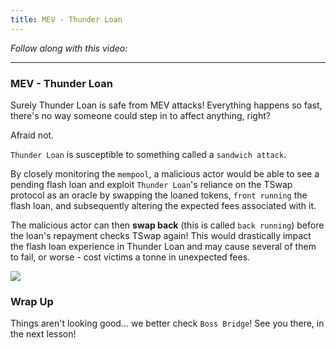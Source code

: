 ```yaml
---
title: MEV - Thunder Loan
---
```


_Follow along with this video:_

---

### MEV - Thunder Loan

Surely Thunder Loan is safe from MEV attacks! Everything happens so fast, there's no way someone could step in to affect anything, right?

Afraid not.

`Thunder Loan` is susceptible to something called a `sandwich attack`.

By closely monitoring the `mempool`, a malicious actor would be able to see a pending flash loan and exploit `Thunder Loan`'s reliance on the TSwap protocol as an oracle by swapping the loaned tokens, `front running` the flash loan, and subsequently altering the expected fees associated with it.

The malicious actor can then **swap back** (this is called `back running`) before the loan's repayment checks TSwap again! This would drastically impact the flash loan experience in Thunder Loan and may cause several of them to fail, or worse - cost victims a tonne in unexpected fees.

<img src="/static/security-section-8/7-thunder-loan-mev/mev-thunder-loan1.png">

### Wrap Up

Things aren't looking good... we better check `Boss Bridge`! See you there, in the next lesson!

